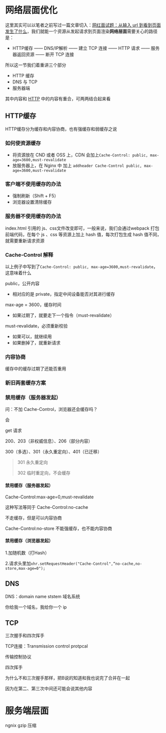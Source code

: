 # 网络层面优化

这里其实可以以笔者之前写过一篇文章切入：[网红面试题：从输入 url 到看到页面发生了什么](https://blog.azhubaby.com/2022/04/15/2022-04-15-%E4%BB%8E%E8%BE%93%E5%85%A5%20url%20%E5%88%B0%E7%9C%8B%E5%88%B0%E9%A1%B5%E9%9D%A2%E5%8F%91%E7%94%9F%E4%BA%86%E4%BB%80%E4%B9%88/)，我们就能一个资源从发起请求到页面渲染**网络层面**需要关心的路径是：

- HTTP缓存 —— DNS/IP解析 —— 建立 TCP 连接 —— HTTP 请求 —— 服务器返回资源 —— 断开 TCP 连接  

所以这一节我们着重讲三个部分

- HTTP 缓存
- DNS 与 TCP
- 服务器端

其中内容和 [HTTP](../HTTP/) 中的内容有重合，可两两结合起来看

## HTTP缓存

HTTP缓存分为缓存和内容协商，也有强缓存和弱缓存之说

### 如何使资源缓存

- 将资源放在 CND 或者 OSS 上，CDN 会加上`Cache-Control: public, max-age=3600,must-revalidate`
- 放服务器上，在 Nginx 中 加上 `addheader Cache-Control public, max-age=3600,must-revalidate`



### 客户端不使用缓存的办法

- 强制刷新（Shift + F5）
- 浏览器设置清除缓存



### 服务器不使用缓存的办法

index.html 引用的 js、css文件改变即可，一般来说，我们会通过webpack 打包前端代码，在每个 js 、css 等资源上加上 hash 值，每次打包生成 hash 值不同，就需要重新请求资源



### Cache-Control 解释

以上例子中写到了`Cache-Control: public, max-age=3600,must-revalidate`，这意味着什么

public，公开内容

- 相对应的是 private，指定中间设备能否对其进行缓存

max-age = 3600，缓存时间

- 如果过期了，就要走下一个指令（must-revalidate）

must-revalidate，必须重新校验

- 如果可以，就继续用
- 如果删掉了，就重新请求



### 内容协商

缓存中的缓存过期了还能否重用







### 新旧两套缓存方案



### 禁用缓存（服务器发起）

问：不加 Cache-Control，浏览器还会缓存吗？

会

get 请求

200、203（非权威信息）、206（部分内容）

300（多选）、301（永久重定向）、401（已迁移）

> 301 永久重定向
>
> 302 临时重定向，不会缓存



#### 禁用缓存（服务器发起）

Cache-Control:max-age=0,must-revalidate

这种写法等同于 Cache-Control:no-cache

不走缓存，但是可以内容协商

Cache-Control:no-store 不能强缓存，也不能内容协商



#### 禁用缓存（浏览器发起）

1.加随机数（打Hash）

2.请求头里加`xhr.setRequestHeader("Cache-Control",“no-cache,no-store,max-age=0");`







## DNS

DNS：domain name ststem 域名系统

你给我一个域名，我给你一个 ip



## TCP

三次握手和四次挥手

TCP连接：Transmission control protpcal

传输控制协议



四次挥手

为什么不和三次握手那样，把B说的知道和我也说完了合并在一起

因为在第二、第三次中间还可能会说其他内容











# 服务端层面

ngnix
gzip 压缩







